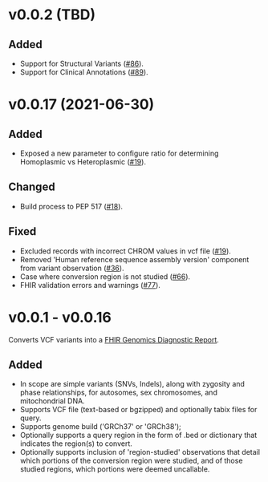 # v0.0.2 (TBD)

## Added
* Support for Structural Variants ([#86](https://github.com/elimuinformatics/vcf2fhir/pull/86)).
* Support for Clinical Annotations ([#89](https://github.com/elimuinformatics/vcf2fhir/pull/89)).

# v0.0.17 (2021-06-30)

## Added
* Exposed a new parameter to configure ratio for determining Homoplasmic vs Heteroplasmic ([#19](https://github.com/elimuinformatics/vcf2fhir/issues/19)).

## Changed
* Build process to PEP 517 ([#18](https://github.com/elimuinformatics/vcf2fhir/issues/18)).

## Fixed
* Excluded records with incorrect CHROM values in vcf file ([#19](https://github.com/elimuinformatics/vcf2fhir/issues/19)).
* Removed 'Human reference sequence assembly version' component from variant observation ([#36](https://github.com/elimuinformatics/vcf2fhir/issues/36)).
* Case where conversion region is not studied ([#66](https://github.com/elimuinformatics/vcf2fhir/issues/66)).
* FHIR validation errors and warnings ([#77](https://github.com/elimuinformatics/vcf2fhir/pull/77)).

# v0.0.1 - v0.0.16

Converts VCF variants into a [FHIR Genomics Diagnostic Report](http://hl7.org/fhir/uv/genomics-reporting/index.html). 

## Added
* In scope are simple variants (SNVs, Indels), along with zygosity and phase relationships, for autosomes, sex chromosomes, and mitochondrial DNA.
* Supports VCF file (text-based or bgzipped) and optionally tabix files for query.
* Supports genome build ('GRCh37' or 'GRCh38');
* Optionally supports a query region in the form of .bed or dictionary that indicates the region(s) to convert.
* Optionally supports inclusion of  'region-studied' observations that detail which portions of the conversion region were studied, and of those studied regions, which portions were deemed uncallable.
